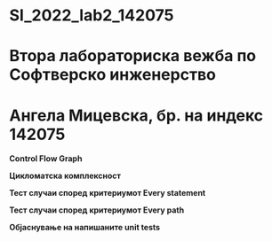 # SI_2022_lab2_142075
# **Втора лабораториска вежба по Софтверско инженерство**

# **Ангела Мицевска, бр. на индекс 142075**

**Control Flow Graph**

**Цикломатска комплексност**

**Тест случаи според критериумот Every statement**

**Тест случаи според критериумот Every path**

**Објаснување на напишаните unit tests**
